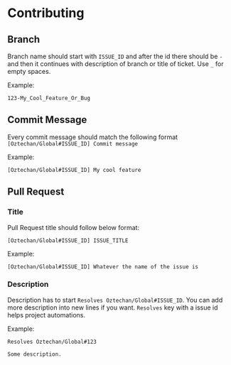 # Contributing

## Branch

Branch name should start with `ISSUE_ID` and after the id there should be `-` and then it continues with description of branch or title of ticket. Use `_` for empty spaces.

Example:

```
123-My_Cool_Feature_Or_Bug
```

## Commit Message

Every commit message should match the following format `[Oztechan/Global#ISSUE_ID] Commit message`

Example:

```
[Oztechan/Global#ISSUE_ID] My cool feature
```

## Pull Request

### Title

Pull Request title should follow below format:

```
[Oztechan/Global#ISSUE_ID] ISSUE_TITLE
```

Example:

```
[Oztechan/Global#ISSUE_ID] Whatever the name of the issue is
```

### Description

Description has to start `Resolves Oztechan/Global#ISSUE_ID`. You can add more description into new lines if you want. `Resolves` key with a issue id helps project automations.

Example:

```
Resolves Oztechan/Global#123

Some description.
```
